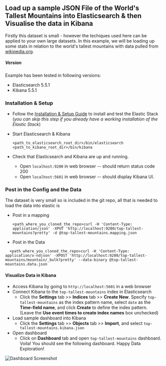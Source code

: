 ## Load up a sample JSON File of the World's Tallest Mountains into Elasticsearch & then Visualise the data in Kibana

Firstly this dataset is small - however the techiques used here can be applied to your own large datasets.
In this example, we will be loading up some stats in relation to the world's tallest mountains with data pulled from [wikipedia.org](https://en.wikipedia.org/wiki/List_of_highest_mountains_on_Earth). 

##### Version
Example has been tested in following versions:
- Elasticsearch 5.5.1
- Kibana 5.5.1

### Installation & Setup

* Follow the [Installation & Setup Guide](https://github.com/elastic/examples/blob/master/Installation%20and%20Setup.md) to install and test the Elastic Stack (*you can skip this step if you already have a working installation of the Elastic Stack*)

* Start Elasticsearch & Kibana
  ```shell
  <path_to_elasticsearch_root_dir>/bin/elasticsearch
  <path_to_kibana_root_dir>/bin/kibana
  ```

* Check that Elasticsearch and Kibana are up and running.
  - Open `localhost:9200` in web browser -- should return status code 200
  - Open `localhost:5601` in web browser -- should display Kibana UI.

### Post in the Config and the Data 

The dataset is very small so is included in the git repo, all that is needed to load the data into elastic is 
* Post in a mapping
  ```shell
  <path_where_you_cloned_the_repo>curl -H 'Content-Type: application/json' -XPUT 'http://localhost:9200/top-tallest-mountains?pretty' -d @top-tallest-mountains.mapping.json
  ```
* Post in the Data
```shell
  <path_where_you_cloned_the_repo>curl -H 'Content-Type: application/x-ndjson' -XPOST 'http://localhost:9200/top-tallest-mountains/mountain/_bulk?pretty' --data-binary @top-tallest-mountains.data.json
  ```

#### Visualize Data in Kibana

* Access Kibana by going to `http://localhost:5601` in a web browser
* Connect Kibana to the `top-tallest-mountains` index in Elasticsearch
    * Click the **Settings** tab >> **Indices** tab >> **Create New**. Specify `top-tallest-mountains` as the index pattern name, select `date` as the **Time-field name**, and click **Create** to define the index pattern. (Leave the **Use event times to create index names** box unchecked)
* Load sample dashboard into Kibana
    * Click the **Settings** tab >> **Objects** tab >> **Import**, and select `top-tallest-mountains.kibana.json`
* Open dashboard
    * Click on **Dashboard** tab and open `top-tallest-mountains` dashboard. Voila! You should see the following dashboard. Happy Data Exploration!

![Dashboard Screenshot](https://github.com/swarmee/swarmee.datasets/raw/master/top-tallest-mountains/top-tallest-mountains.png)

